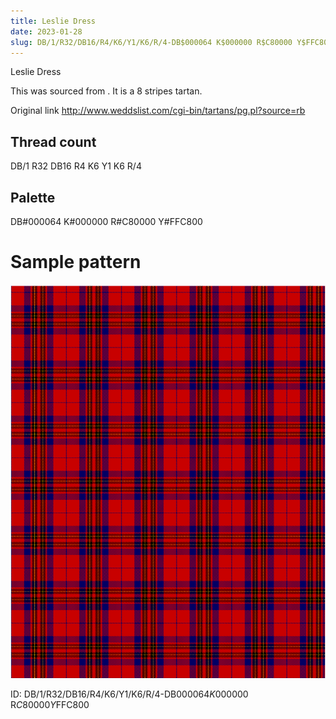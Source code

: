 ```yaml
---
title: Leslie Dress
date: 2023-01-28
slug: DB/1/R32/DB16/R4/K6/Y1/K6/R/4-DB$000064 K$000000 R$C80000 Y$FFC800
---
```

Leslie Dress

This was sourced from <no value>.  It is a 8 stripes tartan.

Original link http://www.weddslist.com/cgi-bin/tartans/pg.pl?source=rb

## Thread count
DB/1 R32 DB16 R4 K6 Y1 K6 R/4

## Palette
DB#000064 K#000000 R#C80000 Y#FFC800

# Sample pattern

![Tartan detail](tartan.png "DB/1 R32 DB16 R4 K6 Y1 K6 R/4 tartan")

ID: DB/1/R32/DB16/R4/K6/Y1/K6/R/4-DB$000064 K$000000 R$C80000 Y$FFC800